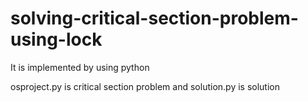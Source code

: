 # solving-critical-section-problem-using-lock
It is implemented by using python

osproject.py is critical section problem and solution.py is solution
